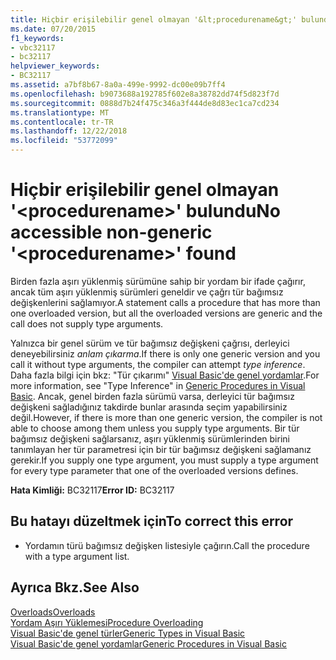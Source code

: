 ```yaml
---
title: Hiçbir erişilebilir genel olmayan '&lt;procedurename&gt;' bulundu
ms.date: 07/20/2015
f1_keywords:
- vbc32117
- bc32117
helpviewer_keywords:
- BC32117
ms.assetid: a7bf8b67-8a0a-499e-9992-dc00e09b7ff4
ms.openlocfilehash: b9073688a192785f602e8a38782dd74f5d823f7d
ms.sourcegitcommit: 0888d7b24f475c346a3f444de8d83ec1ca7cd234
ms.translationtype: MT
ms.contentlocale: tr-TR
ms.lasthandoff: 12/22/2018
ms.locfileid: "53772099"
---
```

# <a name="no-accessible-non-generic-ltprocedurenamegt-found"></a><span data-ttu-id="1708e-102">Hiçbir erişilebilir genel olmayan '&lt;procedurename&gt;' bulundu</span><span class="sxs-lookup"><span data-stu-id="1708e-102">No accessible non-generic '&lt;procedurename&gt;' found</span></span>
<span data-ttu-id="1708e-103">Birden fazla aşırı yüklenmiş sürümüne sahip bir yordam bir ifade çağırır, ancak tüm aşırı yüklenmiş sürümleri geneldir ve çağrı tür bağımsız değişkenlerini sağlamıyor.</span><span class="sxs-lookup"><span data-stu-id="1708e-103">A statement calls a procedure that has more than one overloaded version, but all the overloaded versions are generic and the call does not supply type arguments.</span></span>  
  
 <span data-ttu-id="1708e-104">Yalnızca bir genel sürüm ve tür bağımsız değişkeni çağrısı, derleyici deneyebilirsiniz *anlam çıkarma*.</span><span class="sxs-lookup"><span data-stu-id="1708e-104">If there is only one generic version and you call it without type arguments, the compiler can attempt *type inference*.</span></span> <span data-ttu-id="1708e-105">Daha fazla bilgi için bkz: "Tür çıkarımı" [Visual Basic'de genel yordamlar](../../visual-basic/programming-guide/language-features/data-types/generic-procedures.md).</span><span class="sxs-lookup"><span data-stu-id="1708e-105">For more information, see "Type Inference" in [Generic Procedures in Visual Basic](../../visual-basic/programming-guide/language-features/data-types/generic-procedures.md).</span></span> <span data-ttu-id="1708e-106">Ancak, genel birden fazla sürümü varsa, derleyici tür bağımsız değişkeni sağladığınız takdirde bunlar arasında seçim yapabilirsiniz değil.</span><span class="sxs-lookup"><span data-stu-id="1708e-106">However, if there is more than one generic version, the compiler is not able to choose among them unless you supply type arguments.</span></span> <span data-ttu-id="1708e-107">Bir tür bağımsız değişkeni sağlarsanız, aşırı yüklenmiş sürümlerinden birini tanımlayan her tür parametresi için bir tür bağımsız değişkeni sağlamanız gerekir.</span><span class="sxs-lookup"><span data-stu-id="1708e-107">If you supply one type argument, you must supply a type argument for every type parameter that one of the overloaded versions defines.</span></span>  
  
 <span data-ttu-id="1708e-108">**Hata Kimliği:** BC32117</span><span class="sxs-lookup"><span data-stu-id="1708e-108">**Error ID:** BC32117</span></span>  
  
## <a name="to-correct-this-error"></a><span data-ttu-id="1708e-109">Bu hatayı düzeltmek için</span><span class="sxs-lookup"><span data-stu-id="1708e-109">To correct this error</span></span>  
  
-   <span data-ttu-id="1708e-110">Yordamın türü bağımsız değişken listesiyle çağırın.</span><span class="sxs-lookup"><span data-stu-id="1708e-110">Call the procedure with a type argument list.</span></span>  
  
## <a name="see-also"></a><span data-ttu-id="1708e-111">Ayrıca Bkz.</span><span class="sxs-lookup"><span data-stu-id="1708e-111">See Also</span></span>  
 [<span data-ttu-id="1708e-112">Overloads</span><span class="sxs-lookup"><span data-stu-id="1708e-112">Overloads</span></span>](../../visual-basic/language-reference/modifiers/overloads.md)  
 [<span data-ttu-id="1708e-113">Yordam Aşırı Yüklemesi</span><span class="sxs-lookup"><span data-stu-id="1708e-113">Procedure Overloading</span></span>](../../visual-basic/programming-guide/language-features/procedures/procedure-overloading.md)  
 [<span data-ttu-id="1708e-114">Visual Basic'de genel türler</span><span class="sxs-lookup"><span data-stu-id="1708e-114">Generic Types in Visual Basic</span></span>](../../visual-basic/programming-guide/language-features/data-types/generic-types.md)  
 [<span data-ttu-id="1708e-115">Visual Basic'de genel yordamlar</span><span class="sxs-lookup"><span data-stu-id="1708e-115">Generic Procedures in Visual Basic</span></span>](../../visual-basic/programming-guide/language-features/data-types/generic-procedures.md)

